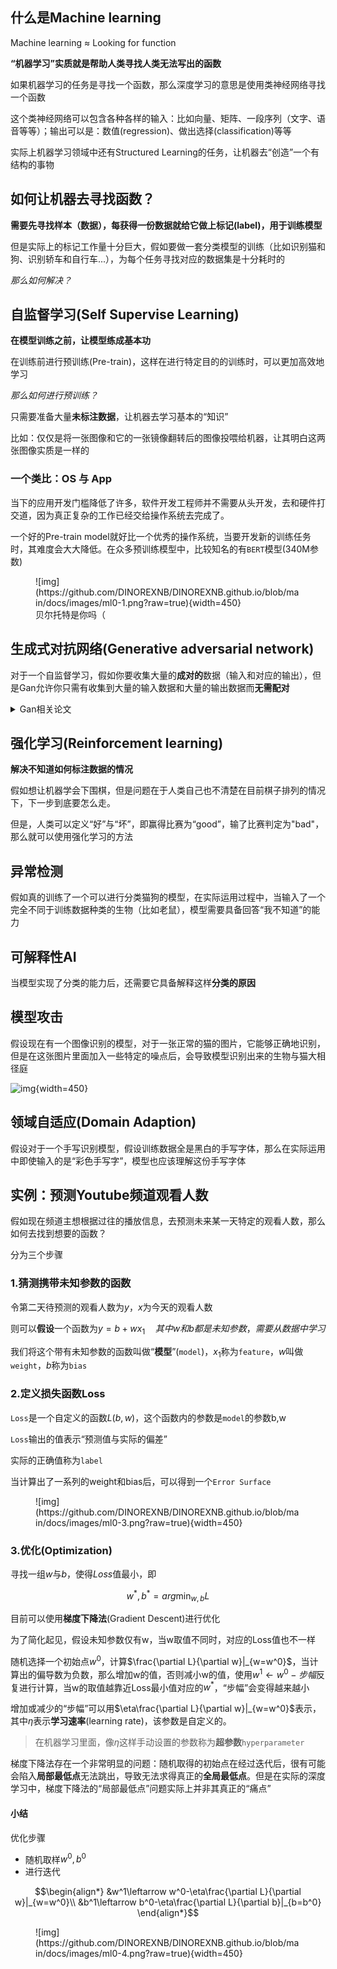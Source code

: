 ## 什么是Machine learning

Machine learning $\approx$ Looking for function

**“机器学习”实质就是帮助人类寻找人类无法写出的函数**

如果机器学习的任务是寻找一个函数，那么深度学习的意思是使用类神经网络寻找一个函数

这个类神经网络可以包含各种各样的输入：比如向量、矩阵、一段序列（文字、语音等等）；输出可以是：数值(regression)、做出选择(classification)等等

实际上机器学习领域中还有Structured Learning的任务，让机器去“创造”一个有结构的事物

## 如何让机器去寻找函数？

**需要先寻找样本（数据），每获得一份数据就给它做上标记(label)，用于训练模型**

但是实际上的标记工作量十分巨大，假如要做一套分类模型的训练（比如识别猫和狗、识别轿车和自行车...），为每个任务寻找对应的数据集是十分耗时的

*那么如何解决？*

## 自监督学习(Self Supervise Learning)

**在模型训练之前，让模型练成基本功**

在训练前进行预训练(Pre-train)，这样在进行特定目的的训练时，可以更加高效地学习

*那么如何进行预训练？*

只需要准备大量**未标注数据**，让机器去学习基本的“知识”

比如：仅仅是将一张图像和它的一张镜像翻转后的图像投喂给机器，让其明白这两张图像实质是一样的

### 一个类比：OS 与 App

当下的应用开发门槛降低了许多，软件开发工程师并不需要从头开发，去和硬件打交道，因为真正复杂的工作已经交给操作系统去完成了。

一个好的Pre-train model就好比一个优秀的操作系统，当要开发新的训练任务时，其难度会大大降低。在众多预训练模型中，比较知名的有`BERT`模型(340M参数)

<figure markdown>
![img](https://github.com/DINOREXNB/DINOREXNB.github.io/blob/main/docs/images/ml0-1.png?raw=true){width=450}
<figcaption>贝尔托特是你吗（</figcaption>
</figure>

## 生成式对抗网络(Generative adversarial network)

对于一个自监督学习，假如你要收集大量的**成对的**数据（输入和对应的输出），但是Gan允许你只需有收集到大量的输入数据和大量的输出数据而**无需配对**

<details>
    <summary>Gan相关论文</summary>

<a href="https://arxiv.org/abs/1804.00316">https://arxiv.org/abs/1804.00316</a><br>

<a href="https://arxiv.org/abs/1812.09323">https://arxiv.org/abs/1812.09323</a><br>

<a href="https://arxiv.org/abs/1904.04100">https://arxiv.org/abs/1904.04100</a><br>

<a href="https://arxiv.org/abs/2105.11084">https://arxiv.org/abs/2105.11084</a><br>

</details>

## 强化学习(Reinforcement learning)

**解决不知道如何标注数据的情况**

假如想让机器学会下围棋，但是问题在于人类自己也不清楚在目前棋子排列的情况下，下一步到底要怎么走。

但是，人类可以定义“好”与“坏”，即赢得比赛为“good”，输了比赛判定为"bad"，那么就可以使用强化学习的方法

## 异常检测

假如真的训练了一个可以进行分类猫狗的模型，在实际运用过程中，当输入了一个完全不同于训练数据种类的生物（比如老鼠），模型需要具备回答“我不知道”的能力

## 可解释性AI

当模型实现了分类的能力后，还需要它具备解释这样**分类的原因**

## 模型攻击

假设现在有一个图像识别的模型，对于一张正常的猫的图片，它能够正确地识别，但是在这张图片里面加入一些特定的噪点后，会导致模型识别出来的生物与猫大相径庭

![img](https://github.com/DINOREXNB/DINOREXNB.github.io/blob/main/docs/images/ml0-2.png?raw=true){width=450}

## 领域自适应(Domain Adaption)

假设对于一个手写识别模型，假设训练数据全是黑白的手写字体，那么在实际运用中即使输入的是“彩色手写字”，模型也应该理解这份手写字体

## 实例：预测Youtube频道观看人数

假如现在频道主想根据过往的播放信息，去预测未来某一天特定的观看人数，那么如何去找到想要的函数？

分为三个步骤

### 1.猜测携带未知参数的函数

令第二天待预测的观看人数为$y$，$x$为今天的观看人数

则可以**假设**一个函数为$y=b+wx_1\quad 其中w和b都是未知参数，需要从数据中学习$

我们将这个带有未知参数的函数叫做“**模型**”(`model`)，$x_1$称为`feature`，$w$叫做`weight`，$b$称为`bias`

### 2.定义损失函数Loss

`Loss`是一个自定义的函数$L(b,w)$，这个函数内的参数是`model`的参数b,w

`Loss`输出的值表示“预测值与实际的偏差”

实际的正确值称为`label`

当计算出了一系列的weight和bias后，可以得到一个`Error Surface`

<figure markdown>
![img](https://github.com/DINOREXNB/DINOREXNB.github.io/blob/main/docs/images/ml0-3.png?raw=true){width=450}
</figure>

### 3.优化(Optimization)

寻找一组$w$与$b$，使得$Loss$值最小，即

$$w^*,b^*=arg\min_{w,b} L$$

目前可以使用**梯度下降法**(Gradient Descent)进行优化

为了简化起见，假设未知参数仅有w，当w取值不同时，对应的Loss值也不一样

随机选择一个初始点$w^0$，计算$\frac{\partial L}{\partial w}|_{w=w^0}$，当计算出的偏导数为负数，那么增加w的值，否则减小w的值，使用$w^1\leftarrow w^0-步幅$反复进行计算，当w的取值越靠近Loss最小值对应的$w^*$，“步幅”会变得越来越小

增加或减少的“步幅”可以用$\eta\frac{\partial L}{\partial w}|_{w=w^0}$表示，其中$\eta$表示**学习速率**(learning rate)，该参数是自定义的。

> 在机器学习里面，像$\eta$这样手动设置的参数称为**超参数**`hyperparameter`

梯度下降法存在一个非常明显的问题：随机取得的初始点在经过迭代后，很有可能会陷入**局部最低点**无法跳出，导致无法求得真正的**全局最低点**。但是在实际的深度学习中，梯度下降法的“局部最低点”问题实际上并非其真正的“痛点”

#### 小结

优化步骤

- 随机取样$w^0,b^0$
- 进行迭代

$$\begin{align*}
    &w^1\leftarrow w^0-\eta\frac{\partial L}{\partial w}|_{w=w^0}\\
    &b^1\leftarrow b^0-\eta\frac{\partial L}{\partial b}|_{b=b^0}
\end{align*}$$

<figure markdown>
![img](https://github.com/DINOREXNB/DINOREXNB.github.io/blob/main/docs/images/ml0-4.png?raw=true){width=450}
</figure>